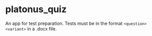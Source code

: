 # platonus_quiz

An app for test preparation. Tests must be in the format `<question><variant>` in a .docx file.

